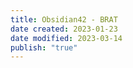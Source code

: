 ```yaml
---
title: Obsidian42 - BRAT
date created: 2023-01-23
date modified: 2023-03-14
publish: "true"
---
```


